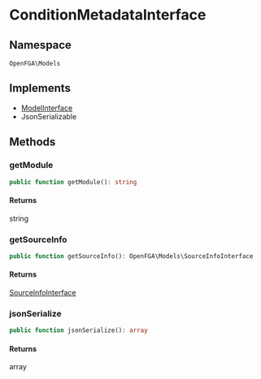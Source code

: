# ConditionMetadataInterface


## Namespace
`OpenFGA\Models`

## Implements
* [ModelInterface](Models/ModelInterface.md)
* JsonSerializable



## Methods
### getModule


```php
public function getModule(): string
```



#### Returns
string

### getSourceInfo


```php
public function getSourceInfo(): OpenFGA\Models\SourceInfoInterface
```



#### Returns
[SourceInfoInterface](Models/SourceInfoInterface.md)

### jsonSerialize


```php
public function jsonSerialize(): array
```



#### Returns
array


